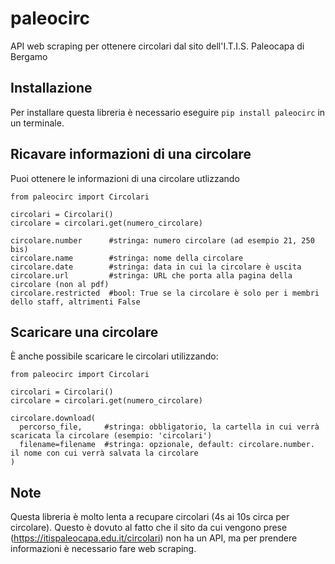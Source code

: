 # paleocirc
API web scraping per ottenere circolari dal sito dell'I.T.I.S. Paleocapa di Bergamo

## Installazione
Per installare questa libreria è necessario eseguire ```pip install paleocirc``` in un terminale.

## Ricavare informazioni di una circolare
Puoi ottenere le informazioni di una circolare utlizzando<br>
```
from paleocirc import Circolari

circolari = Circolari()
circolare = circolari.get(numero_circolare)

circolare.number      #stringa: numero circolare (ad esempio 21, 250 bis)
circolare.name        #stringa: nome della circolare
circolare.date        #stringa: data in cui la circolare è uscita
circolare.url         #stringa: URL che porta alla pagina della circolare (non al pdf)
circolare.restricted  #bool: True se la circolare è solo per i membri dello staff, altrimenti False

```

## Scaricare una circolare
È anche possibile scaricare le circolari utilizzando:<br>
```
from paleocirc import Circolari

circolari = Circolari()
circolare = circolari.get(numero_circolare)

circolare.download(
  percorso_file,     #stringa: obbligatorio, la cartella in cui verrà scaricata la circolare (esempio: 'circolari')
  filename=filename  #stringa: opzionale, default: circolare.number. il nome con cui verrà salvata la circolare
)
```

## Note
Questa libreria è molto lenta a recupare circolari (4s ai 10s circa per circolare). Questo è dovuto al fatto che il sito da cui vengono prese (https://itispaleocapa.edu.it/circolari) non ha un API, ma per prendere informazioni è necessario fare web scraping.
